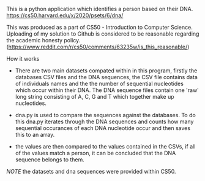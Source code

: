 This is a python application which identifies a person based on their DNA.
https://cs50.harvard.edu/x/2020/psets/6/dna/

This was produced as a part of CS50 - Introduction to Computer Science. Uploading of my solution to Github is considered to be reasonable regarding the academic honesty policy. (https://www.reddit.com/r/cs50/comments/63235w/is_this_reasonable/)

How it works

- There are two main datasets compated within in this program, firstly the databases CSV files and the DNA sequences, the CSV file contains data of individuals names and the the number of sequential nucleotides which occur within their DNA. The DNA sequence files contain one 'raw' long string consisting of A, C, G and T which together make up nucleotides.  

- dna.py is used to compare the sequences against the databases. To do this dna.py iterates through the DNA sequences and counts how many sequential occurances of each DNA nucleotide occur and then saves this to an array.

- the values are then compared to the values contained in the CSVs, if all of the values match a person, it can be concluded that the DNA sequence belongs to them. 

*NOTE* the datasets and dna sequences were provided within CS50. 
